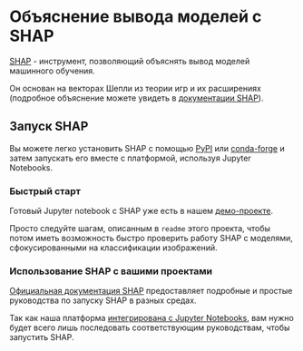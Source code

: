 # Объяснение вывода моделей с SHAP

[SHAP](https://github.com/slundberg/shap) - инструмент, позволяющий объяснять вывод моделей машинного обучения.

Он основан на векторах Шепли из теории игр и их расширениях \(подробное объяснение можете увидеть в [документации SHAP](https://shap.readthedocs.io/en/latest/example_notebooks/overviews/An%20introduction%20to%20explainable%20AI%20with%20Shapley%20values.html)\).

## Запуск SHAP

Вы можете легко установить SHAP с помощью [PyPI](https://pypi.org/project/shap) или [conda-forge](https://anaconda.org/conda-forge/shap) и затем запускать его вместе с платформой, используя Jupyter Notebooks.

### Быстрый старт

Готовый Jupyter notebook с SHAP уже есть в нашем [демо-проекте](https://github.com/neuro-inc/mlops-demo-oss-dogs).

Просто следуйте шагам, описанным в `readme` этого проекта, чтобы потом иметь возможность быстро проверить работу SHAP с моделями, сфокусированными на классификации изображений. 

### Использование SHAP с вашими проектами

[Oфициальная документация SHAP](https://shap.readthedocs.io/en/latest/index.html) предоставляет подробные и простые руководства по запуску SHAP в разных средах. 

Так как наша платформа [интегрирована с Jupyter Notebooks](), вам нужно будет всего лишь последовать соответствующим руководствам, чтобы запустить SHAP.

